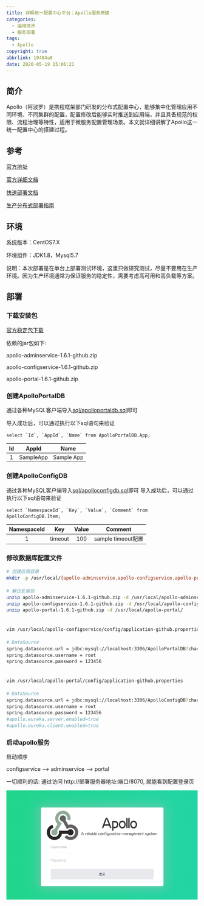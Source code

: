 ```yaml
---
title: 详解统一配置中心平台：Apollo服务搭建
categories:
  - 运维技术
  - 服务部署
tags:
  - Apollo
copyright: true
abbrlink: 10484a0
date: 2020-05-19 15:06:21
---
```


## 简介

Apollo（阿波罗）是携程框架部门研发的分布式配置中心，能够集中化管理应用不同环境、不同集群的配置，配置修改后能够实时推送到应用端，并且具备规范的权限、流程治理等特性，适用于微服务配置管理场景。本文就详细讲解了Apollo这一统一配置中心的搭建过程。



## 参考

[官方地址](https://github.com/ctripcorp/apollo)

[官方详细文档](https://github.com/ctripcorp/apollo/wiki/Apollo%E9%85%8D%E7%BD%AE%E4%B8%AD%E5%BF%83%E4%BB%8B%E7%BB%8D)

[快速部署文档](https://github.com/ctripcorp/apollo/wiki/Quick-Start)

[生产分布式部署指南](https://github.com/ctripcorp/apollo/wiki/分布式部署指南)

<!--more-->

## 环境

系统版本：CentOS7.X

环境组件：JDK1.8，Mysql5.7

说明：本次部署是在单台上部署测试环境，这里只做研究测试，尽量不要用在生产环境。因为生产环境通常为保证服务的稳定性，需要考虑高可用和高负载等方案。



## 部署

### 下载安装包

[官方稳定包下载](https://github.com/ctripcorp/apollo/releases)

依赖的jar包如下:

apollo-adminservice-1.6.1-github.zip

apollo-configservice-1.6.1-github.zip

apollo-portal-1.6.1-github.zip  

### 创建ApolloPortalDB

通过各种MySQL客户端导入[sql/apolloportaldb.sql](https://github.com/nobodyiam/apollo-build-scripts/blob/master/sql/apolloportaldb.sql)即可

导入成功后，可以通过执行以下sql语句来验证

```mysql
select `Id`, `AppId`, `Name` from ApolloPortalDB.App;
```

|  Id  |   AppId   |    Name    |
| :--: | :-------: | :--------: |
|  1   | SampleApp | Sample App |

### 创建ApolloConfigDB

通过各种MySQL客户端导入[sql/apolloconfigdb.sql](https://github.com/nobodyiam/apollo-build-scripts/blob/master/sql/apolloconfigdb.sql)即可
导入成功后，可以通过执行以下sql语句来验证

```mysql
select `NamespaceId`, `Key`, `Value`, `Comment` from ApolloConfigDB.Item;
```

| NamespaceId |   Key   | Value |      Comment       |
| :---------: | :-----: | :---: | :----------------: |
|      1      | timeout |  100  | sample timeout配置 |

### 修改数据库配置文件

```bash
# 创建应用目录
mkdir -p /usr/local/{apollo-adminservice,apollo-configservice,apollo-portal}

# 解压安装包
unzip apollo-adminservice-1.6.1-github.zip -d /usr/local/apollo-adminservice/
unzip apollo-configservice-1.6.1-github.zip -d /usr/local/apollo-configservice/
unzip apollo-portal-1.6.1-github.zip -d /usr/local/apollo-portal/


vim /usr/local/apollo-configservice/config/application-github.properties

# DataSource
spring.datasource.url = jdbc:mysql://localhost:3306/ApolloPortalDB?characterEncoding=utf8
spring.datasource.username = root
spring.datasource.password = 123456


vim /usr/local/apollo-portal/config/application-github.properties

# DataSource
spring.datasource.url = jdbc:mysql://localhost:3306/ApolloConfigDB?characterEncoding=utf8
spring.datasource.username = root
spring.datasource.password = 123456
#apollo.eureka.server.enabled=true
#apollo.eureka.client.enabled=true
```

### 启动apollo服务

启动顺序

configservice -->   adminservice  -->  portal

一切顺利的话: 通过访问  http://部署服务器地址:端口/8070,  就能看到配置登录页

![](详解统一配置中心平台之Apollo服务搭建/1.png)